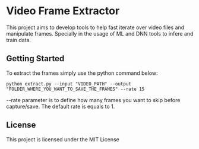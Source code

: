 # Video Frame Extractor

This project aims to develop tools to help fast iterate over video files and manipulate frames. Specially in the usage of ML and DNN tools to infere and train data.

## Getting Started

To extract the frames simply use the python command below:

```
python extract.py --input "VIDEO_PATH" --output "FOLDER_WHERE_YOU_WANT_TO_SAVE_THE_FRAMES" --rate 15
```

--rate parameter is to define how many frames you want to skip before capture/save. The default rate is equals to 1.

## License

This project is licensed under the MIT License
